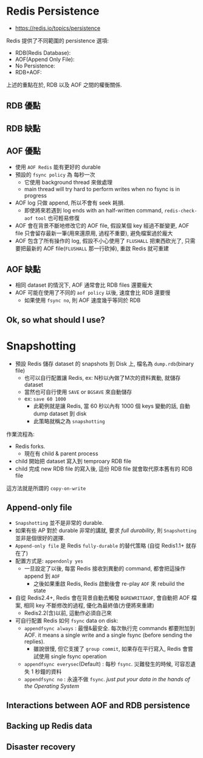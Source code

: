 # Redis Persistence

- https://redis.io/topics/persistence

Redis 提供了不同範圍的 persistence 選項:

- RDB(Redis Database):
- AOF(Append Only File):
- No Persistence:
- RDB+AOF: 

上述的重點在於, RDB 以及 AOF 之間的權衡關係.


## RDB 優點


## RDB 缺點


## AOF 優點

- 使用 `AOF Redis` 能有更好的 durable
- 預設的 `fsync policy` 為 每秒一次
    - 它使用 background thread 來做處理
    - main thread will try hard to perform writes when no fsync is in progress
- AOF log 只做 append, 所以不會有 seek 耗損.
    - 即使將來若遇到 log ends with an half-written command, `redis-check-aof tool` 也可輕易修復
- AOF 會在背景不斷地修改它的 AOF file, 假設某個 key 經過不斷變更, AOF file 只會留存最新一筆(用來還原用, 過程不重要), 避免檔案過於龐大
- AOF 包含了所有操作的 log, 假設不小心使用了 `FLUSHALL` 把東西砍光了, 只需要把最新的 AOF file(`FLUSHALL` 那一行砍掉), 重啟 Redis 就可重建


## AOF 缺點

- 相同 dataset 的情況下, AOF 通常會比 RDB files 還要龐大
- AOF 可能在使用了不同的 `aof policy` 以後, 速度會比 RDB 還要慢
    - 如果使用 `fsync no`, 則 AOF 速度幾乎等同於 RDB


## Ok, so what should I use?


# Snapshotting

- 預設 Redis 儲存 dataset 的 snapshots 到 Disk 上, 檔名為 `dump.rdb`(binary file)
    - 也可以自行配置讓 Redis, ex: N秒以內做了M次的資料異動, 就儲存 dataset
    - 當然也可自行使用 `SAVE` or `BGSAVE` 來自動儲存
    - ex: `save 60 1000`
        - 此範例就是讓 Redis, 當 60 秒以內有 1000 個 keys 變動的話, 自動 dump dataset 到 disk
        - 此策略就稱之為 `snapshotting`

作業流程為:
- Redis forks.
    - 現在有 child & parent process
- child 開始把 dataset 寫入到 temproary RDB file
- child 完成 new RDB file 的寫入後, 這份 RDB file 就會取代原本舊有的 RDB file

這方法就是所謂的 `copy-on-write`


## Append-only file

- `Snapshotting` 並不是非常的 durable.
- 如果有些 AP 對於 durable 非常的講就, 要求 *full durability*, 則 `Snapshotting` 並非是個很好的選擇.
- `Append-only file` 是 Redis `fully-durable` 的替代策略 (自從 Redis1.1+ 就存在了)
- 配置方式是: `appendonly yes`
    - 一旦設定了以後, 每當 Redis 接收到異動的 command, 都會把這操作 append 到 `AOF`
        - 之後如果重啟 Redis, Redis 啟動後會 re-play `AOF` 來 rebuild the state
- 自從 Redis2.4+, Redis 會在背景自動去觸發 `BGREWRITEAOF`, 會自動把 AOF 檔案, 相同 key 不斷修改的過程, 優化為最終值(方便將來重建)
    - Redis2.2(含)以前, 這動作必須自己來
- 可自行配置 Redis 如何 `fsync` data on disk:
    - `appendfsync always`            : 最慢&最安全. 每次執行完 commands 都要附加到 AOF. it means a single write and a single fsync (before sending the replies).
        - 雖說很慢, 但它支援了 `group commit`, 如果存在平行寫入, Redis 會嘗試使用 single fsync operation
    - `appendfsync everysec`(Default) : 每秒 `fsync`. 災難發生的時候, 可容忍遺失 1 秒鐘的資料
    - `appendfsync no`                : 永遠不做 `fsync`. *just put your data in the hands of the Operating System*


## Interactions between AOF and RDB persistence


## Backing up Redis data


## Disaster recovery


